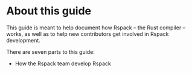 # About this guide

This guide is meant to help document how Rspack – the Rust compiler – works, as well as to help new contributors get involved in Rspack development.

There are seven parts to this guide:


- How the Rspack team develop Rspack